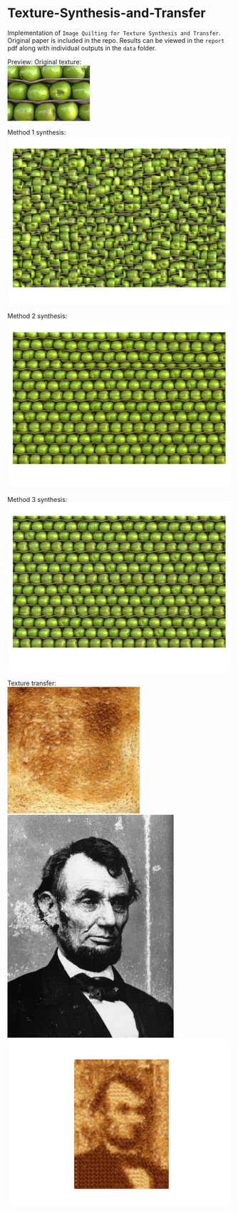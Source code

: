 # Texture-Synthesis-and-Transfer

Implementation of `Image Quilting for Texture Synthesis and Transfer`. 
Original paper is included in the repo.
Results can be viewed in the `report` pdf along with individual outputs in the `data` folder. 

Preview: 
Original texture: \
![apples](data/textures/apples.png)

Method 1 synthesis: \
![apples random](data/results/synthesis/method1/apples.png)

Method 2 synthesis: \
![apples overlap](data/results/synthesis/method2/apples.png)

Method 3 synthesis: \
![apples min error](data/results/synthesis/method3/apples.png)

Texture transfer: \
![texture](data/textures/toast.png) ![target](data/images/al.jpg)\
![apples min error](data/results/transfer/al-toast-0.4g.png)